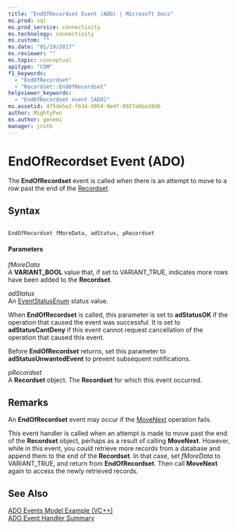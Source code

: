 ```yaml
---
title: "EndOfRecordset Event (ADO) | Microsoft Docs"
ms.prod: sql
ms.prod_service: connectivity
ms.technology: connectivity
ms.custom: ""
ms.date: "01/19/2017"
ms.reviewer: ""
ms.topic: conceptual
apitype: "COM"
f1_keywords: 
  - "EndOfRecordset"
  - "Recordset::EndOfRecordset"
helpviewer_keywords: 
  - "EndOfRecordset event [ADO]"
ms.assetid: 475de5e2-f634-4954-9edf-0027a6ba38d6
author: MightyPen
ms.author: genemi
manager: jroth
---
```

# EndOfRecordset Event (ADO)
The **EndOfRecordset** event is called when there is an attempt to move to a row past the end of the [Recordset](../../../ado/reference/ado-api/recordset-object-ado.md).  
  
## Syntax  
  
```  
  
EndOfRecordset fMoreData, adStatus, pRecordset  
```  
  
#### Parameters  
 *fMoreData*  
 A **VARIANT_BOOL** value that, if set to VARIANT_TRUE, indicates more rows have been added to the **Recordset**.  
  
 *adStatus*  
 An [EventStatusEnum](../../../ado/reference/ado-api/eventstatusenum.md) status value.  
  
 When **EndOfRecordset** is called, this parameter is set to **adStatusOK** if the operation that caused the event was successful. It is set to **adStatusCantDeny** if this event cannot request cancellation of the operation that caused this event.  
  
 Before **EndOfRecordset** returns, set this parameter to **adStatusUnwantedEvent** to prevent subsequent notifications.  
  
 *pRecordset*  
 A **Recordset** object. The **Recordset** for which this event occurred.  
  
## Remarks  
 An **EndOfRecordset** event may occur if the [MoveNext](../../../ado/reference/ado-api/movefirst-movelast-movenext-and-moveprevious-methods-ado.md) operation fails.  
  
 This event handler is called when an attempt is made to move past the end of the **Recordset** object, perhaps as a result of calling **MoveNext**. However, while in this event, you could retrieve more records from a database and append them to the end of the **Recordset**. In that case, set *fMoreData* to VARIANT_TRUE, and return from **EndOfRecordset**. Then call **MoveNext** again to access the newly retrieved records.  
  
## See Also  
 [ADO Events Model Example (VC++)](../../../ado/reference/ado-api/ado-events-model-example-vc.md)   
 [ADO Event Handler Summary](../../../ado/guide/data/ado-event-handler-summary.md)

